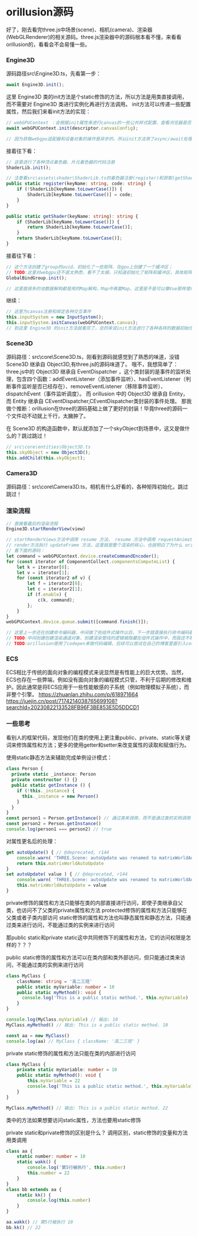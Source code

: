# orillusion源码
好了，刚去看完three.js中场景(scene)、相机(camera)、渲染器(WebGLRenderer)的相关源码。three.js渲染器中的源码根本看不懂，来看看orillusion的，看看会不会易懂一些。

### Engine3D
源码路径src\Engine3D.ts，先看第一步：
```ts
await Engine3D.init();
```
这里 Engine3D 类的init方法是个static修饰的方法，所以方法是用类直接调用，而不需要对 Engine3D 类进行实例化再进行方法调用。
init方法可以传递一些配置属性，然后我们来看init方法的实现：
```ts
// webGPUContext ：会根据init属性来进行canvas的一些公共样式配置、查看浏览器是否支持webgpu、请求webgpu适配器、获取webgpu设备对象、获取canvas中webgpu的上下文并进行了一些配置。 具体 webGPUContext 的源码路径： src\gfx\graphics\webGpu\Context3D.ts
await webGPUContext.init(descriptor.canvasConfig);

// 因为获取webgpu适配器和设备对象的操作是异步的，所以init方法用了async/await处理
```

接着往下看：
```ts
// 这里进行了各种顶点着色器、片元着色器的代码注册
ShaderLib.init();

// 注意看src\assets\shader\ShaderLib.ts的着色器注册(register)和获取(getShader)方法，熟悉的策略模式解决if else问题
public static register(keyName: string, code: string) {
    if (!ShaderLib[keyName.toLowerCase()]) {
        ShaderLib[keyName.toLowerCase()] = code;
    }
}

public static getShader(keyName: string): string {
    if (ShaderLib[keyName.toLowerCase()]) {
        return ShaderLib[keyName.toLowerCase()];
    }
    return ShaderLib[keyName.toLowerCase()];
}
```

接着往下看：
```ts
// 这个方法创建了group的uuid、初始化了一些矩阵、在gpu上创建了一个缓冲区；
// TODO:这里对webgpu还不是太熟悉，看不了太细，只知道初始化了矩阵和缓冲区，具体矩阵和缓冲区的作用看不清楚
GlobalBindGroup.init();

// 这里面很多的池数据解构都是用的Map解构，Map中再套Map，这里是不是可以像Vue那样使用WeakMap、Map、Set解构来优化？？？
```

继续：
```ts
// 这里为canvas注册和绑定各种交互事件
this.inputSystem = new InputSystem();
this.inputSystem.initCanvas(webGPUContext.canvas);
// 到这里 Engine3D 的init方法就看完了，总的来说init方法进行了各种各样的数据初始化和一些webgpu的使用准备工作，比如：判断是否支持webgpu、请求webgpu适配器、获取设备对象、创建gpu缓冲区等，但还没有设计到webgpu关键的渲染管线部分。
```

### Scene3D
源码路径：src\core\Scene3D.ts，刚看到源码就感觉到了熟悉的味道，没错 Scene3D 继承自 Object3D,有three.js的源码味道了。
哦不，我想简单了：three.js中的 Object3D 继承自 EventDispatcher ，这个类封装的是事件的监听处理，包含四个函数：addEventListener（添加事件监听）、hasEventListener（判断事件监听是否已经存在）、removeEventListener（移除事件监听）、dispatchEvent（事件监听调度）。
而 orillusion 中的 Object3D 继承自 Entity，而 Entity 继承自 CEventDispatcher,CEventDispatcher类封装的事件处理。
那我做个推断：orillusion在three的源码基础上做了更好的封装！毕竟three的源码一个文件动不动就上千行，太臃肿了。

在 Scene3D 的构造函数中，默认就添加了一个skyObject到场景中，这又是做什么的？跳过跳过！
```ts
// src\core\entities\Object3D.ts
this.skyObject = new Object3D();
this.addChild(this.skyObject);
```

### Camera3D
源码路径：src\core\Camera3D.ts，相机有什么好看的，各种矩阵初始化，跳过跳过！

### 渲染流程
```ts
// 直接看最后的渲染流程
Engine3D.startRenderView(view)

// startRenderViews方法中调用 resume 方法， resume 方法中调用 requestAnimationFrame 去执行 render 方法
// render方法执行 updateFrame 方法，这里就是整个渲染的核心，也就明白了为什么 orillusion 官网说自己是 ECS组件式系统
// 看下面的源码：
let command = webGPUContext.device.createCommandEncoder();
for (const iterator of ComponentCollect.componentsComputeList) {
    let k = iterator[0];
    let v = iterator[1];
    for (const iterator2 of v) {
        let f = iterator2[0];
        let c = iterator2[1];
        if (f.enable) {
            c(k, command);
        };
    }
}
webGPUContext.device.queue.submit([command.finish()]);

// 这里上一步还在创建命令编码器、中间做了些组件式操作以后，下一步就直接执行命令编码器的finish方法，推送gpu指令到设备对象的命令队列queue中去执行绘制
// TODO:中间创建创建渲染通道对象、创建渲染管线的逻辑被隐藏在组件式操作中，而我还不知道 ECS组件式系统 ，得抓紧去学了
// TODO:orillusion使用了codepen来做代码编辑，后续可以尝试在自己的博客里面引入codepen
```

### ECS
ECS相比于传统的面向对象的编程模式来说显然是有性能上的巨大优势。当然，ECS也存在一些弊端，例如没有面向对象的编程模式只管，不利于后期的修改和维护。因此通常是将ECS应用于一些性能敏感的子系统（例如物理模拟子系统），而非整个引擎。
https://zhuanlan.zhihu.com/p/618971664
https://juejin.cn/post/7174214038765699108?searchId=20230822133528FB96F3BE853E5D5DDCD1


### 一些思考
看别人的框架代码，发现他们在类的使用上更注重public、private、static等关键词来修饰属性和方法；更多的使用getter和setter来改变属性的读取和赋值行为。

使用static静态方法来辅助完成单例设计模式：
```ts
class Person {
  private static _instance: Person
  private constructor () {}
  public static getInstance () {
    if (!this._instance) {
      this._instance = new Person()
    }
  }
}
const person1 = Person.getInstance() // 通过类来调用，而不是通过类的实例调用
const person2 = Person.getInstance()
console.log(person1 === person2) // true
```


对属性更名后的处理：
```ts
get autoUpdate() { // @deprecated, r144
	console.warn( 'THREE.Scene: autoUpdate was renamed to matrixWorldAutoUpdate in r144.' )
	return this.matrixWorldAutoUpdate
}
set autoUpdate( value ) { // @deprecated, r144
	console.warn( 'THREE.Scene: autoUpdate was renamed to matrixWorldAutoUpdate in r144.' )
	this.matrixWorldAutoUpdate = value
}
```

private修饰的属性和方法只能够在类的内部直接进行访问，即使子类继承自父类，也访问不了父类的private属性和方法
protected修饰的属性和方法只能够在父类或者子类内部访问
static修饰的属性和方法也叫静态属性和静态方法，只能通过类来进行访问，不能通过类的实例来进行访问

那public static和private static这中共同修饰下的属性和方法，它的访问权限是怎样的？？？

public static修饰的属性和方法可以在类内部和类外部访问，但只能通过类来访问，不能通过类的实例来进行访问
```ts
class MyClass {
    className: string = '高二三班'
    public static myVariable: number = 10
    public static myMethod(): void {
      console.log('This is a public static method.', this.myVariable)
    }
}

console.log(MyClass.myVariable) // 输出: 10
MyClass.myMethod() // 输出: This is a public static method. 10

const aa = new MyClass()
console.log(aa) // MyClass { className: '高二三班' }
```

private static修饰的属性和方法只能在类的内部进行访问
```ts
class MyClass {
    private static myVariable: number = 10
    public static myMethod(): void {
        this.myVariable = 22
        console.log('This is a public static method.', this.myVariable)
    }
}

MyClass.myMethod() // 输出: This is a public static method. 22
```
类中的方法如果想要访问static属性，方法也要用static修饰

private static和private修饰的区别是什么？
调用区别，static修饰的变量和方法用类调用
```ts
class aa {
    static number: number = 10
    static wakk() {
        console.log('第5行被执行', this.number)
        this.number = 22
    }
}
class bb extends aa {
    static kk() {
        console.log(this.number)
    }
}

aa.wakk() // 第5行被执行 10
bb.kk() // 22
```
